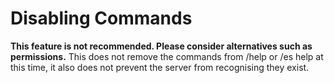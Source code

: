# Disabling Commands

<warning>
    <strong>This feature is not recommended. Please consider alternatives such as permissions.</strong>
    This does not remove the commands from /help or /es help at this time, it also does not prevent the server from recognising they exist.
</warning>